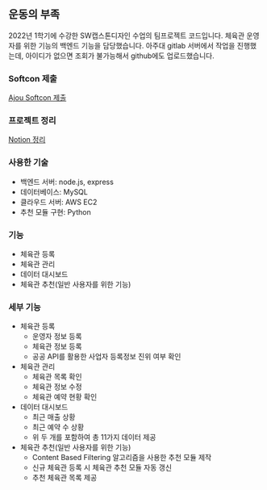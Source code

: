 ## 운동의 부족
2022년 1학기에 수강한 SW캡스톤디자인 수업의 팀프로젝트 코드입니다.
체육관 운영자를 위한 기능의 백엔드 기능을 담당했습니다. 
아주대 gitlab 서버에서 작업을 진행했는데, 아이디가 없으면 조회가 불가능해서 github에도 업로드했습니다.

### Softcon 제출
[Ajou Softcon 제출](https://softcon.ajou.ac.kr/works/works_prev.asp?uid=568&wTerm=2022-1)

### 프로젝트 정리
[Notion 정리](https://thundering-guavaberry-822.notion.site/caed9afa17c84ac39bf5425715af7644)

### 사용한 기술
- 백엔드 서버: node.js, express 
- 데이터베이스: MySQL
- 클라우드 서버: AWS EC2
- 추천 모듈 구현: Python

### 기능
- 체육관 등록
- 체육관 관리
- 데이터 대시보드
- 체육관 추천(일반 사용자를 위한 기능)

### 세부 기능
- 체육관 등록
    - 운영자 정보 등록
    - 체육관 정보 등록
    - 공공 API를 활용한 사업자 등록정보 진위 여부 확인
- 체육관 관리
    - 체육관 목록 확인
    - 체육관 정보 수정
    - 체육관 예약 현황 확인
- 데이터 대시보드
    - 최근 매출 상황
    - 최근 예약 수 상황
    - 위 두 개를 포함하여 총 11가지 데이터 제공
- 체육관 추천(일반 사용자를 위한 기능)
    - Content Based Filtering 알고리즘을 사용한 추천 모듈 제작
    - 신규 체육관 등록 시 체육관 추천 모듈 자동 갱신
    - 추천 체육관 목록 제공 
